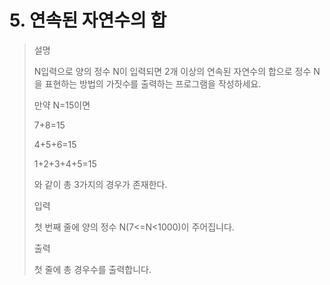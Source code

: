 # 5. 연속된 자연수의 합
>설명
>
>N입력으로 양의 정수 N이 입력되면 2개 이상의 연속된 자연수의 합으로 정수 N을 표현하는 방법의 가짓수를 출력하는 프로그램을 작성하세요.
>
>만약 N=15이면
>
>7+8=15
>
>4+5+6=15
>
>1+2+3+4+5=15
>
>와 같이 총 3가지의 경우가 존재한다.
>
>입력
>
>첫 번째 줄에 양의 정수 N(7<=N<1000)이 주어집니다.
>
>출력
>
>첫 줄에 총 경우수를 출력합니다.



